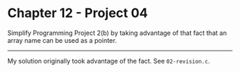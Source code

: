 # Chapter 12 - Project 04

Simplify Programming Project 2(b) by taking advantage of that fact that an array name can be used as a pointer.

---

My solution originally took advantage of the fact. See `02-revision.c`.
